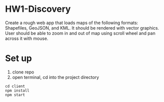 # HW1-Discovery
Create a rough web app that loads maps of the following formats: Shapefiles, GeoJSON, and KML. It should be rendered with vector graphics. User should be able to zoom in and out of map using scroll wheel and pan across it with mouse.

# Set up
1. clone repo
2. open terminal, cd into the project directory
```
cd client
npm install
npm start
```
